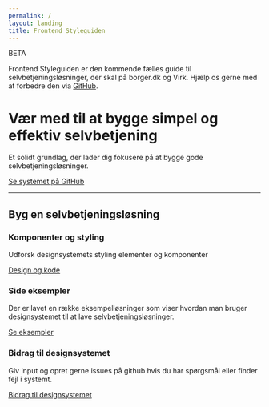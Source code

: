 ```yaml
---
permalink: /
layout: landing
title: Frontend Styleguiden
---
```


<div class="alert alert-info" role="alert" aria-label="Styleguiden er gået i beta">
  <div class="alert-body">
      <p class="alert-heading">BETA</p>
      <p class="alert-text">Frontend Styleguiden er den kommende fælles guide til selvbetjeningsløsninger, der skal på borger.dk og Virk. Hjælp os gerne med at forbedre den via <a href="https://github.com/FSGpilot/dkfds-docs-components">GitHub</a>.</p>
  </div>
</div>

<div class="row mt-6">
  <div class="col-12 col-md-5">
    <h1 class="mt-0">Vær med til at bygge simpel og effektiv selvbetjening</h1>
    <p class="font-lead">
      Et solidt grundlag, der lader dig fokusere på at bygge gode selvbetjeningsløsninger.
    </p>
    <a href="https://github.com/FSGpilot/dkfds-docs-components" class="button button-secondary" role="button">
      Se systemet på GitHub
    </a>     
  </div>
  <div class="col-12 col-md-7">
    <div class="bg-alternative demo-img-placeholder-large mt-4 mt-md-0"></div>
  </div>
</div>
<hr class="my-6">
<h2>Byg en selvbetjeningsløsning</h2>
<div class="row">
  <div class="col-12 col-md-4">
    <div class="bg-alternative demo-img-placeholder"></div>
    <h3 class="h5">Komponenter og styling</h3>
    <p>Udforsk designsystemets styling elementer og komponenter</p>
    <a href="{{ site.baseurl }}/designandcode/">Design og kode</a>
  </div>
  <div class="col-12 col-md-4 mt-6 mt-md-0">
    <div class="bg-alternative demo-img-placeholder"></div>
    <h3 class="h5">Side eksempler</h3>
    <p>Der er lavet en række eksempelløsninger som viser hvordan man bruger designsystemet til at lave selvbetjeningsløsninger.</p>
    <a href="{{ site.baseurl }}/examples/">Se eksempler</a>
  </div>
  <div class="col-12 col-md-4 mt-6 mt-md-0">
    <div class="bg-alternative demo-img-placeholder"></div>
    <h3 class="h5">Bidrag til designsystemet</h3>
    <p>Giv input og opret gerne issues på github hvis du har spørgsmål eller finder fejl i systemt.</p>
    <a href="https://github.com/FSGpilot/dkfds-docs-components">Bidrag til designsystemet</a>
  </div>
</div>
